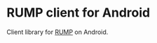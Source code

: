 RUMP client for Android
=======================

Client library for [RUMP](https://github.com/raimohanska/rump) on Android.